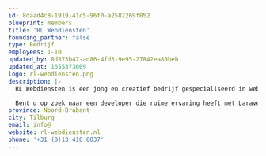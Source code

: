 ```yaml
---
id: 8daad4c8-1919-41c5-96f0-a2582269f052
blueprint: members
title: 'RL Webdiensten'
founding_partner: false
type: Bedrijf
employees: 1-10
updated_by: 8d873b47-ad86-4fd3-9e95-27842ea80beb
updated_at: 1655373009
logo: rl-webdiensten.png
description: |-
  RL Webdiensten is een jong en creatief bedrijf gespecialiseerd in webapplicaties ontwikkelen. Door direct contact met de developer wordt uw project altijd snel en zorgvuldig uitgevoerd. RL Webdiensten is in staat om complete Laravel webapplicaties te ontwikkelen aan de hand van uw specifieke wensen en behoeften.

  Bent u op zoek naar een developer die ruime ervaring heeft met Laravel? RL Webdiensten is u graag van dienst tijdens het gehele traject, van planning tot implementatie.
province: Noord-Brabant
city: Tilburg
email: info@
website: rl-webdiensten.nl
phone: '+31 (0)13 410 0037'
---
```

